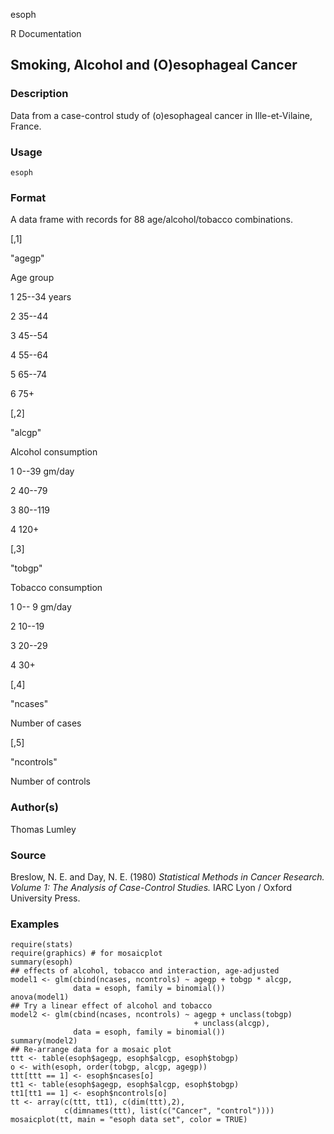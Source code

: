 esoph

R Documentation

## Smoking, Alcohol and (O)esophageal Cancer

### Description

Data from a case-control study of (o)esophageal cancer in Ille-et-Vilaine,
France.

### Usage

    esoph

### Format

A data frame with records for 88 age/alcohol/tobacco combinations.

[,1]

"agegp"

Age group

1 25--34 years

2 35--44

3 45--54

4 55--64

5 65--74

6 75+

[,2]

"alcgp"

Alcohol consumption

1 0--39 gm/day

2 40--79

3 80--119

4 120+

[,3]

"tobgp"

Tobacco consumption

1 0-- 9 gm/day

2 10--19

3 20--29

4 30+

[,4]

"ncases"

Number of cases

[,5]

"ncontrols"

Number of controls

### Author(s)

Thomas Lumley

### Source

Breslow, N. E. and Day, N. E. (1980) _Statistical Methods in Cancer Research.
Volume 1: The Analysis of Case-Control Studies._ IARC Lyon / Oxford University
Press.

### Examples

    
    require(stats)
    require(graphics) # for mosaicplot
    summary(esoph)
    ## effects of alcohol, tobacco and interaction, age-adjusted
    model1 <- glm(cbind(ncases, ncontrols) ~ agegp + tobgp * alcgp,
                  data = esoph, family = binomial())
    anova(model1)
    ## Try a linear effect of alcohol and tobacco
    model2 <- glm(cbind(ncases, ncontrols) ~ agegp + unclass(tobgp)
                                             + unclass(alcgp),
                  data = esoph, family = binomial())
    summary(model2)
    ## Re-arrange data for a mosaic plot
    ttt <- table(esoph$agegp, esoph$alcgp, esoph$tobgp)
    o <- with(esoph, order(tobgp, alcgp, agegp))
    ttt[ttt == 1] <- esoph$ncases[o]
    tt1 <- table(esoph$agegp, esoph$alcgp, esoph$tobgp)
    tt1[tt1 == 1] <- esoph$ncontrols[o]
    tt <- array(c(ttt, tt1), c(dim(ttt),2),
                c(dimnames(ttt), list(c("Cancer", "control"))))
    mosaicplot(tt, main = "esoph data set", color = TRUE)

